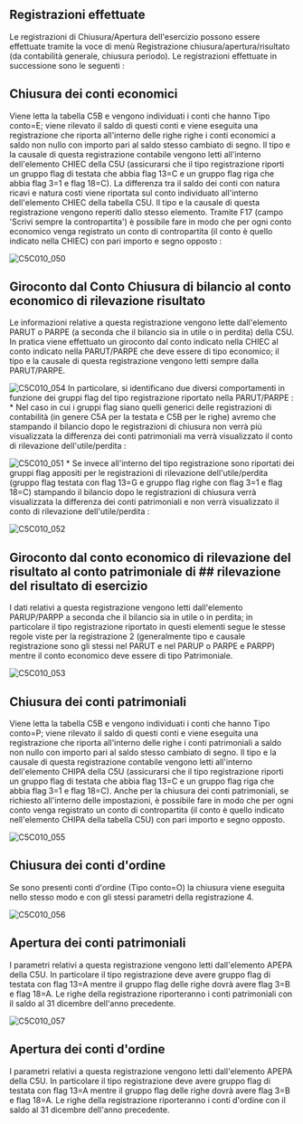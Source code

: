 ## Registrazioni effettuate
Le registrazioni di Chiusura/Apertura dell'esercizio possono essere effettuate tramite la voce di menù Registrazione chiusura/apertura/risultato (da contabilità generale, chiusura periodo).
Le registrazioni effettuate in successione sono le seguenti : 

## Chiusura dei conti economici
Viene letta la tabella C5B e vengono individuati i conti che hanno Tipo conto=E; viene rilevato il saldo di questi conti e viene eseguita una registrazione che riporta all'interno delle righe righe i conti economici a saldo non nullo con importo pari al saldo stesso cambiato di segno. Il tipo e la causale di questa registrazione contabile vengono letti all'interno dell'elemento CHIEC della C5U (assicurarsi che il tipo registrazione riporti un gruppo flag di testata che abbia flag 13=C e un gruppo flag riga che abbia flag 3=1 e flag 18=C).
La differenza tra il saldo dei conti con natura ricavi e natura costi viene riportata sul conto individuato all'interno dell'elemento CHIEC della tabella C5U. Il tipo e la causale di questa registrazione vengono reperiti dallo stesso elemento. Tramite F17 (campo 'Scrivi sempre la contropartita') è possibile fare in modo che per ogni conto economico venga registrato un conto di contropartita (il conto è quello indicato nella CHIEC) con pari importo e segno opposto : 

![C5C010_050](http://doc.smeup.com/immagini/C5C010_F/C5C010_050.png)
## Giroconto dal Conto Chiusura di bilancio al conto economico di rilevazione risultato
Le informazioni relative a questa registrazione vengono lette dall'elemento PARUT o PARPE (a seconda che il bilancio sia in utile o in perdita) della C5U. In pratica viene effettuato un giroconto dal conto indicato nella CHIEC al conto indicato nella PARUT/PARPE che deve essere di tipo economico; il tipo e la causale di questa registrazione vengono letti sempre dalla PARUT/PARPE.

![C5C010_054](http://doc.smeup.com/immagini/C5C010_F/C5C010_054.png)
In particolare, si identificano due diversi comportamenti in funzione dei gruppi flag del tipo registrazione riportato nella PARUT/PARPE : 
 \* Nel caso in cui i gruppi flag siano quelli generici delle registrazioni di contabilità (in genere C5A per la testata e C5B per le righe) avremo che stampando il bilancio dopo le registrazioni di chiusura non verrà più visualizzata la differenza dei conti patrimoniali ma verrà visualizzato il conto di rilevazione dell'utile/perdita : 

![C5C010_051](http://doc.smeup.com/immagini/C5C010_F/C5C010_051.png)
 \* Se invece all'interno del tipo registrazione sono riportati dei gruppi flag appositi per le registrazioni di rilevazione dell'utile/perdita (gruppo flag testata con flag 13=G e gruppo flag righe con flag 3=1 e flag 18=C) stampando il bilancio dopo le registrazioni di chiusura  verrà visualizzata la differenza dei conti patrimoniali e non verrà visualizzato il conto di rilevazione dell'utile/perdita : 

![C5C010_052](http://doc.smeup.com/immagini/C5C010_F/C5C010_052.png)
## Giroconto dal conto economico di rilevazione del risultato al conto patrimoniale di ## rilevazione del risultato di esercizio
I dati relativi a questa registrazione vengono letti dall'elemento PARUP/PARPP a seconda che il bilancio sia in utile o in perdita; in particolare il tipo registrazione riportato in questi elementi segue le stesse regole viste per la registrazione 2 (generalmente tipo e causale registrazione sono gli stessi nel PARUT e nel PARUP o PARPE e PARPP) mentre il conto economico deve essere di tipo Patrimoniale.

![C5C010_053](http://doc.smeup.com/immagini/C5C010_F/C5C010_053.png)
## Chiusura dei conti patrimoniali
Viene letta la tabella C5B e vengono individuati i conti che hanno Tipo conto=P; viene rilevato il saldo di questi conti e viene eseguita una registrazione che riporta all'interno delle righe i conti patrimoniali a saldo non nullo con importo pari al saldo stesso cambiato di segno.
Il tipo e la causale di questa registrazione contabile vengono letti all'interno dell'elemento CHIPA della C5U (assicurarsi che il tipo registrazione riporti un gruppo flag di testata che abbia flag 13=C e un gruppo flag riga che abbia flag 3=1 e flag 18=C). Anche per la chiusura dei conti patrimoniali, se richiesto all'interno delle impostazioni, è possibile fare in modo che per ogni conto venga registrato un conto di contropartita (il conto è quello indicato nell'elemento CHIPA della tabella C5U) con pari importo e segno opposto.

![C5C010_055](http://doc.smeup.com/immagini/C5C010_F/C5C010_055.png)
## Chiusura dei conti d'ordine
Se sono presenti conti d'ordine (Tipo conto=O) la chiusura viene eseguita nello stesso modo e con gli stessi parametri della registrazione 4.

![C5C010_056](http://doc.smeup.com/immagini/C5C010_F/C5C010_056.png)
## Apertura dei conti patrimoniali
I parametri relativi a questa registrazione vengono letti dall'elemento APEPA della C5U. In particolare il tipo registrazione deve avere gruppo flag di testata con flag 13=A mentre il gruppo flag delle righe dovrà avere flag 3=B e flag 18=A. Le righe della registrazione riporteranno i conti patrimoniali con il saldo al 31 dicembre dell'anno precedente.

![C5C010_057](http://doc.smeup.com/immagini/C5C010_F/C5C010_057.png)
## Apertura dei conti d'ordine
I parametri relativi a questa registrazione vengono letti dall'elemento APEPA della C5U. In particolare il tipo registrazione deve avere gruppo flag di testata con flag 13=A mentre il gruppo flag delle righe dovrà avere flag 3=B e flag 18=A. Le righe della registrazione riporteranno i conti d'ordine con il saldo al 31 dicembre dell'anno precedente.
